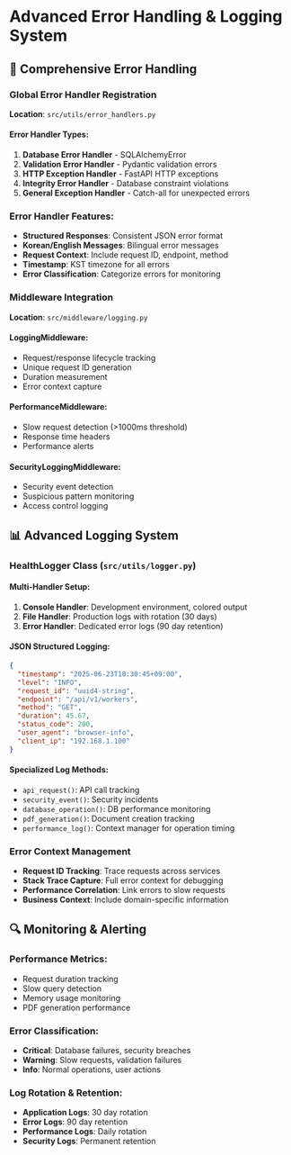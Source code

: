 # Advanced Error Handling & Logging System

## 🚨 Comprehensive Error Handling

### **Global Error Handler Registration**
**Location**: `src/utils/error_handlers.py`

#### **Error Handler Types**:
1. **Database Error Handler** - SQLAlchemyError
2. **Validation Error Handler** - Pydantic validation errors  
3. **HTTP Exception Handler** - FastAPI HTTP exceptions
4. **Integrity Error Handler** - Database constraint violations
5. **General Exception Handler** - Catch-all for unexpected errors

### **Error Handler Features**:
- **Structured Responses**: Consistent JSON error format
- **Korean/English Messages**: Bilingual error messages
- **Request Context**: Include request ID, endpoint, method
- **Timestamp**: KST timezone for all errors
- **Error Classification**: Categorize errors for monitoring

### **Middleware Integration**
**Location**: `src/middleware/logging.py`

#### **LoggingMiddleware**:
- Request/response lifecycle tracking
- Unique request ID generation
- Duration measurement
- Error context capture

#### **PerformanceMiddleware**:
- Slow request detection (>1000ms threshold)
- Response time headers
- Performance alerts

#### **SecurityLoggingMiddleware**:
- Security event detection
- Suspicious pattern monitoring
- Access control logging

## 📊 Advanced Logging System

### **HealthLogger Class** (`src/utils/logger.py`)

#### **Multi-Handler Setup**:
1. **Console Handler**: Development environment, colored output
2. **File Handler**: Production logs with rotation (30 days)
3. **Error Handler**: Dedicated error logs (90 day retention)

#### **JSON Structured Logging**:
```json
{
  "timestamp": "2025-06-23T10:30:45+09:00",
  "level": "INFO",
  "request_id": "uuid4-string",
  "endpoint": "/api/v1/workers",
  "method": "GET",
  "duration": 45.67,
  "status_code": 200,
  "user_agent": "browser-info",
  "client_ip": "192.168.1.100"
}
```

#### **Specialized Log Methods**:
- `api_request()`: API call tracking
- `security_event()`: Security incidents
- `database_operation()`: DB performance monitoring
- `pdf_generation()`: Document creation tracking
- `performance_log()`: Context manager for operation timing

### **Error Context Management**
- **Request ID Tracking**: Trace requests across services
- **Stack Trace Capture**: Full error context for debugging
- **Performance Correlation**: Link errors to slow requests
- **Business Context**: Include domain-specific information

## 🔍 Monitoring & Alerting

### **Performance Metrics**:
- Request duration tracking
- Slow query detection  
- Memory usage monitoring
- PDF generation performance

### **Error Classification**:
- **Critical**: Database failures, security breaches
- **Warning**: Slow requests, validation failures
- **Info**: Normal operations, user actions

### **Log Rotation & Retention**:
- **Application Logs**: 30 day rotation
- **Error Logs**: 90 day retention
- **Performance Logs**: Daily rotation
- **Security Logs**: Permanent retention